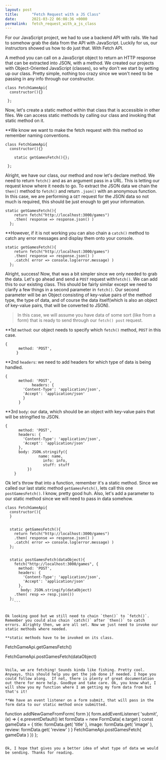 ```yaml
---
layout: post
title:      "Fetch Request with a JS Class"
date:       2021-03-22 06:08:36 +0000
permalink:  fetch_request_with_a_js_class
---
```



For our JavaScript project, we had to use a backend API with rails. We had to somehow grab the data from the API with JavaScript. Luckily for us, our instructors showed us how to do just that. With Fetch API.

A method you can call on a JavaScript object to return an HTTP response that can be extracted into JSON, with a method. We created our projects with Object-Oriented JavaScript (classes), so why don't we start by setting up our class. Pretty simple, nothing too crazy since we won't need to be passing in any info through our constructor.

```
class FetchGameApi{
  constructor(){}
	
 };
```

Now, let's create a static method within that class that is accessible in other files. We can access static methods by calling our class and invoking that static method on it.

**We know we want to make the fetch request with this method so remember naming conventions.

```
class FetchGameApi{
  constructor(){}
	
	static getGamesFetch(){};
	
 };
```

Alright, we have our class, our method and now let's declare method. We need to return `fetch()` and as an argument pass in a URL. This is letting our request know where it needs to go. To extract the JSON data we chain the `then()` method to `fetch()` and return `.json()` with an anonymous function. In this case, we are performing a `GET` request for the JSON data so not much is required, this should be just enough to get your information.

```
static getGamesFetch(){
    return fetch("http://localhost:3000/games")
    .then( response => response.json() )
  };
```

**However, if it is not working you can also chain a `catch()` method to catch any error messages and display them onto your console.

```
static getGamesFetch(){
    return fetch("http://localhost:3000/games")
    .then( response => response.json() )
    .catch( error => console.log(error.message) )
  };
```

Alright, success! Now, that was a bit simpler since we only needed to grab the data. Let's go ahead and send a `POST` request with`fetch()`. We can add this to our existing class. This should be fairly similar except we need to clarify a few things in a second parameter in `fetch()`. Our second parameter will be an Object consisting of key-value pairs of the method type, the type of data, and of course the data itself(which is also an object of key-value pairs, that will be converted to JSON). 

> In this case, we will assume you have data of some sort (like from a form) that is ready to send through our `fetch() post` request. 

**1st `method`: our object needs to specify which `fetch()` method, `POST` in this case.

```
{
      method: 'POST',
     }
```

**2nd `headers`: we need to add headers for which type of data is being handled.

```
{
      method: 'POST',
			headers: {
        'Content-Type': 'application/json',
        'Accept': 'application/json'
        }
      }
```

**3rd `body`: our data, which should be an object with key-value pairs that will be stringified to JSON.

```
{
      method: 'POST',
      headers: {
        'Content-Type': 'application/json',
        'Accept': 'application/json'
      },
      body: JSON.stringify({
			   name: name,
				 info: info,
				 stuff: stuff
		  })
    }
```


Ok let's throw that into a function, remember it's a static method. Since we called our last static method `getGamesFetch()`, lets call this one `postGamesFetch()`. I know, pretty good huh. Also, let's add a parameter to our static method since we will need to pass in data somehow.

```
class FetchGameApi{
  constructor(){
  }


  static getGamesFetch(){
    return fetch("http://localhost:3000/games")
    .then( response => response.json() )
    .catch( error => console.log(error.message) )
  };


  static postGamesFetch(dataObject){
    fetch("http://localhost:3000/games", {
      method: 'POST',
      headers: {
        'Content-Type': 'application/json',
        'Accept': 'application/json'
      },
       body: JSON.stringify(dataObject)
    .then( resp => resp.json())
  };
	```
	
	
Ok looking good but we still need to chain `then()` to `fetch()`. Remember you could also chain `catch()` after `then()` to catch errors. Alrighty then, we are all set. Now we just need to invoke our static methods where needed.

**static methods have to be invoked on its class.

```
FetchGameApi.getGamesFetch()

FetchGameApi.postGamesFetch(dataObject)
```

Voila, we are fetching! Sounds kinda like fishing. Pretty cool. Anyways, this should help you get the job done if needed. I hope you could follow along.  If not, there is plenty of great documentation out there for more help. Goodbye and take care. Ok, you know what, I will show you my function where I am getting my form data from but that's it!

**We have an event listener on a form submit, that will pass in the form data to our static method once submitted.

```
function addNewGameFromForm( form ){
  form.addEventListener( 'submit', (e) => {
e.preventDefault()
    let formData = new FormData( e.target )
    const gameData = {
      title: formData.get( 'title' ),
      image: formData.get( 'image' ),
      review: formData.get( 'review' )
    }
    FetchGameApi.postGamesFetch( gameData )
  })
};
```

Ok, I hope that gives you a better idea of what type of data we would be sending. Thanks for reading.
